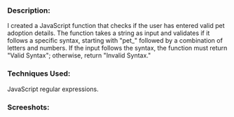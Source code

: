 ### Description:

I created a JavaScript function that checks if the user has entered valid pet adoption details. The function takes a string as input and validates if it follows a specific syntax, starting with "pet_" followed by a combination of letters and numbers. If the input follows the syntax, the function must return "Valid Syntax"; otherwise, return "Invalid Syntax."

### Techniques Used:

JavaScript regular expressions.

### Screeshots:
